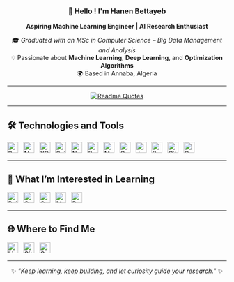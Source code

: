 <div align="center">

<!-- 🌌 Welcome Banner -->

### 👋 Hello ! I'm **Hanen Bettayeb**  
**Aspiring Machine Learning Engineer | AI Research Enthusiast**

🎓 *Graduated with an MSc in Computer Science – Big Data Management and Analysis*  
💡 Passionate about **Machine Learning**, **Deep Learning**, and **Optimization Algorithms**  
🌍 Based in Annaba, Algeria  

---

[![Readme Quotes](https://quotes-github-readme.vercel.app/api?type=horizontal&theme=radical&quote=Learning%20never%20exhausts%20the%20mind.&author=Leonardo%20da%20Vinci)](https://github.com/piyushsuthar/github-readme-quotes)

</div>

---

## 🛠️  Technologies and Tools

[<img src="https://img.shields.io/badge/Python-3776AB?logo=python&logoColor=FFFFFF" alt="Python" height="25"/>](#)
&nbsp;
[<img src="https://img.shields.io/badge/Machine%20Learning-4B8BBE?logo=machinelearning&logoColor=FFFFFF" alt="Machine Learning" height="25"/>](#)
&nbsp;
[<img src="https://img.shields.io/badge/YOLOv8-00FFFF?logo=yolo&logoColor=282C34" alt="YOLOv8" height="25"/>](#)
&nbsp;
[<img src="https://img.shields.io/badge/Scikit--learn-F7931E?logo=scikit-learn&logoColor=FFFFFF" alt="Scikit-learn" height="25"/>](#)
&nbsp;
[<img src="https://img.shields.io/badge/NumPy-013243?logo=numpy&logoColor=FFFFFF" alt="NumPy" height="25"/>](#)
&nbsp;
[<img src="https://img.shields.io/badge/Pandas-150458?logo=pandas&logoColor=FFFFFF" alt="Pandas" height="25"/>](#)
&nbsp;
[<img src="https://img.shields.io/badge/Matplotlib-3F4F75?logo=matplotlib&logoColor=FFFFFF" alt="Matplotlib" height="25"/>](#)
&nbsp;
[<img src="https://img.shields.io/badge/Google%20Colab-F9AB00?logo=googlecolab&logoColor=282C34" alt="Google Colab" height="25"/>](#)
&nbsp;
[<img src="https://img.shields.io/badge/Jupyter-F37626?logo=jupyter&logoColor=FFFFFF" alt="Jupyter" height="25"/>](#)
&nbsp;
[<img src="https://img.shields.io/badge/Power%20BI-F2C811?logo=powerbi&logoColor=FFFFFF" alt="Power BI" height="25"/>](#)
&nbsp;
[<img src="https://img.shields.io/badge/GitHub-181717?logo=github&logoColor=FFFFFF" alt="GitHub" height="25"/>](#)
&nbsp;
[<img src="https://img.shields.io/badge/Canva-00C4CC?logo=canva&logoColor=FFFFFF" alt="Canva" height="25"/>](#)

---

## 👾  What I’m Interested in Learning

[<img src="https://img.shields.io/badge/Reinforcement%20Learning-00A67E?logo=openai&logoColor=FFFFFF" alt="Reinforcement Learning" height="25"/>](#)
&nbsp;
[<img src="https://img.shields.io/badge/Computer%20Vision-5C3EE8?logo=opencv&logoColor=FFFFFF" alt="Computer Vision" height="25"/>](#)
&nbsp;
[<img src="https://img.shields.io/badge/Optimization%20Algorithms-FFD43B?logo=python&logoColor=282C34" alt="Optimization Algorithms" height="25"/>](#)
&nbsp;
[<img src="https://img.shields.io/badge/Deep%20Learning%20Efficiency-FF6F00?logo=tensorflow&logoColor=FFFFFF" alt="Model Efficiency" height="25"/>](#)
&nbsp;
[<img src="https://img.shields.io/badge/Academic%20Research-8CA1AF?logo=readthedocs&logoColor=FFFFFF" alt="Research" height="25"/>](#)

---

## 🌐  Where to Find Me

[<img src="https://img.shields.io/badge/LinkedIn-0077B5?logo=linkedin&logoColor=FFFFFF" alt="LinkedIn" height="25"/>](https://www.linkedin.com/in/hanen-bettayeb-a8972638b/)
&nbsp;
[<img src="https://img.shields.io/badge/GitHub-181717?logo=github&logoColor=FFFFFF" alt="GitHub" height="25"/>](https://github.com/hanenbettayeb)
&nbsp;
[<img src="https://img.shields.io/badge/Gmail-EA4335?logo=gmail&logoColor=FFFFFF" alt="Gmail" height="25"/>](mailto:hanenbettayeb91@gmail.com)

---

<div align="center">

✨ *"Keep learning, keep building, and let curiosity guide your research."* ✨  

</div>
